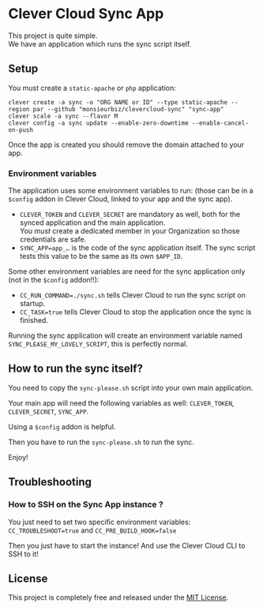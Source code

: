 # Clever Cloud Sync App

This project is quite simple.  
We have an application which runs the sync script itself.

## Setup

You must create a `static-apache` or `php` application:

```
clever create -a sync -o "ORG NAME or ID" --type static-apache --region par --github "monsieurbiz/clevercloud-sync" "sync-app"
clever scale -a sync --flavor M
clever config -a sync update --enable-zero-downtime --enable-cancel-on-push
```

Once the app is created you should remove the domain attached to your app.

### Environment variables

The application uses some environment variables to run: (those can be in a `$config` addon in Clever Cloud, linked to your app and the sync app).

- `CLEVER_TOKEN` and `CLEVER_SECRET` are mandatory as well, both for the synced application and the main application.  
  You *must* create a dedicated member in your Organization so those credentials are safe.
- `SYNC_APP=app_…` is the code of the sync application itself. The sync script tests this value to be the same as its own `$APP_ID`.

Some other environment variables are need for the sync application only (not in the `$config` addon!!):
- `CC_RUN_COMMAND=./sync.sh` tells Clever Cloud to run the sync script on startup.
- `CC_TASK=true` tells Clever Cloud to stop the application once the sync is finished.

Running the sync application will create an environment variable named `SYNC_PLEASE_MY_LOVELY_SCRIPT`, this is perfectly normal.

## How to run the sync itself?

You need to copy the `sync-please.sh` script into your own main application.

Your main app will need the following variables as well: `CLEVER_TOKEN`, `CLEVER_SECRET`, `SYNC_APP`.  

Using a `$config` addon is helpful.

Then you have to run the `sync-please.sh` to run the sync.

Enjoy!

## Troubleshooting

### How to SSH on the Sync App instance ?

You just need to set two specific environment variables: `CC_TROUBLESHOOT=true` and `CC_PRE_BUILD_HOOK=false`

Then you just have to start the instance! And use the Clever Cloud CLI to SSH to it!

## License

This project is completely free and released under the [MIT License](https://github.com/monsieurbiz/clevercloud-sync/blob/master/LICENSE.txt).
